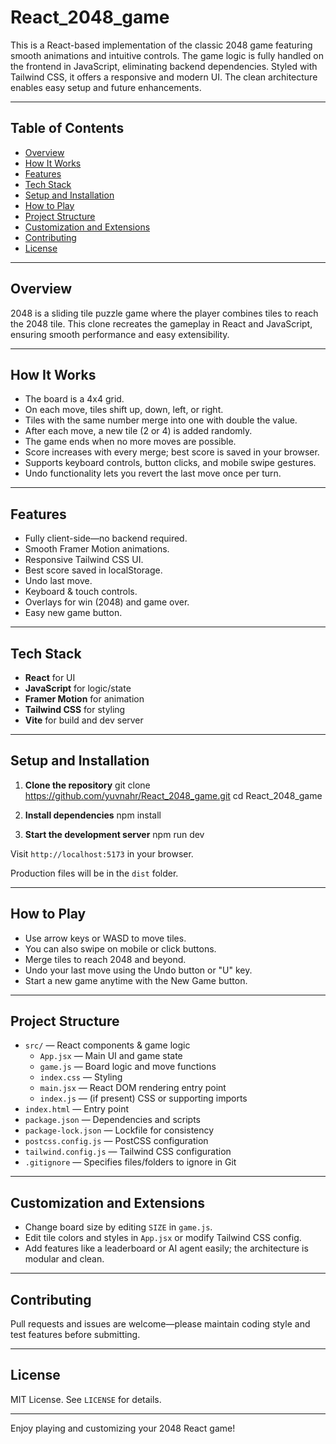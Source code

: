 # React_2048_game

This is a React-based implementation of the classic 2048 game featuring smooth animations and intuitive controls. The game logic is fully handled on the frontend in JavaScript, eliminating backend dependencies. Styled with Tailwind CSS, it offers a responsive and modern UI. The clean architecture enables easy setup and future enhancements.

---

## Table of Contents

- [Overview](#overview)
- [How It Works](#how-it-works)
- [Features](#features)
- [Tech Stack](#tech-stack)
- [Setup and Installation](#setup-and-installation)
- [How to Play](#how-to-play)
- [Project Structure](#project-structure)
- [Customization and Extensions](#customization-and-extensions)
- [Contributing](#contributing)
- [License](#license)

---

## Overview

2048 is a sliding tile puzzle game where the player combines tiles to reach the 2048 tile. This clone recreates the gameplay in React and JavaScript, ensuring smooth performance and easy extensibility.

---

## How It Works

- The board is a 4x4 grid.
- On each move, tiles shift up, down, left, or right.
- Tiles with the same number merge into one with double the value.
- After each move, a new tile (2 or 4) is added randomly.
- The game ends when no more moves are possible.
- Score increases with every merge; best score is saved in your browser.
- Supports keyboard controls, button clicks, and mobile swipe gestures.
- Undo functionality lets you revert the last move once per turn.

---

## Features

- Fully client-side—no backend required.
- Smooth Framer Motion animations.
- Responsive Tailwind CSS UI.
- Best score saved in localStorage.
- Undo last move.
- Keyboard & touch controls.
- Overlays for win (2048) and game over.
- Easy new game button.

---

## Tech Stack

- **React** for UI
- **JavaScript** for logic/state
- **Framer Motion** for animation
- **Tailwind CSS** for styling
- **Vite** for build and dev server

---

## Setup and Installation

1. **Clone the repository**
git clone https://github.com/yuvnahr/React_2048_game.git
  cd React_2048_game

2. **Install dependencies**
  npm install

3. **Start the development server**
  npm run dev

Visit `http://localhost:5173` in your browser.

Production files will be in the `dist` folder.

---

## How to Play
- Use arrow keys or WASD to move tiles.
- You can also swipe on mobile or click buttons.
- Merge tiles to reach 2048 and beyond.
- Undo your last move using the Undo button or "U" key.
- Start a new game anytime with the New Game button.

---

## Project Structure
- `src/` — React components & game logic    
  - `App.jsx` — Main UI and game state  
  - `game.js` — Board logic and move functions  
  - `index.css` — Styling  
  - `main.jsx` — React DOM rendering entry point  
  - `index.js` — (if present) CSS or supporting imports  
- `index.html` — Entry point  
- `package.json` — Dependencies and scripts  
- `package-lock.json` — Lockfile for consistency  
- `postcss.config.js` — PostCSS configuration  
- `tailwind.config.js` — Tailwind CSS configuration  
- `.gitignore` — Specifies files/folders to ignore in Git

---

## Customization and Extensions
- Change board size by editing `SIZE` in `game.js`.
- Edit tile colors and styles in `App.jsx` or modify Tailwind CSS config.
- Add features like a leaderboard or AI agent easily; the architecture is modular and clean.

---

## Contributing
Pull requests and issues are welcome—please maintain coding style and test features before submitting.

---

## License
MIT License. See `LICENSE` for details.

---

Enjoy playing and customizing your 2048 React game!
